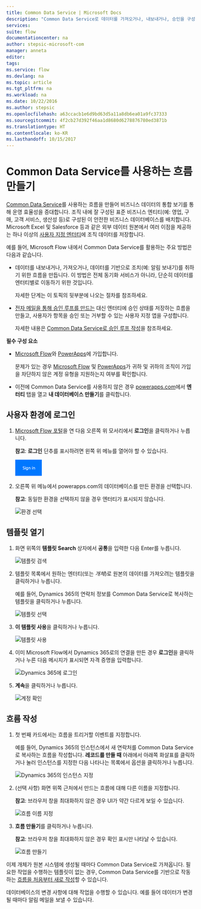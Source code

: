 ```yaml
---
title: Common Data Service | Microsoft Docs
description: "Common Data Service로 데이터를 가져오거나, 내보내거나, 승인을 구성하는 흐름을 만듭니다."
services: 
suite: flow
documentationcenter: na
author: stepsic-microsoft-com
manager: anneta
editor: 
tags: 
ms.service: flow
ms.devlang: na
ms.topic: article
ms.tgt_pltfrm: na
ms.workload: na
ms.date: 10/22/2016
ms.author: stepsic
ms.openlocfilehash: a63ccacb1e6d9bd63d5a11a8db6ea01a9fc37333
ms.sourcegitcommit: 4f2cb27d392f46aa1d8680d6278876780ed3871b
ms.translationtype: HT
ms.contentlocale: ko-KR
ms.lasthandoff: 10/15/2017
---
```

# <a name="create-a-flow-that-uses-the-common-data-service"></a>Common Data Service를 사용하는 흐름 만들기
[Common Data Service](https://powerapps.microsoft.com/tutorials/data-platform-intro/)를 사용하는 흐름을 만들어 비즈니스 데이터의 통합 보기를 통해 운영 효율성을 증대합니다. 조직 내에 잘 구성된 표준 비즈니스 엔티티(예: 영업, 구매, 고객 서비스, 생산성 등)로 구성된 이 안전한 비즈니스 데이터베이스를 배치합니다. Microsoft Excel 및 Salesforce 등과 같은 외부 데이터 원본에서 여러 이점을 제공하는 하나 이상의 [사용자 지정 엔터티](https://powerapps.microsoft.com/tutorials/data-platform-create-entity/)에 조직 데이터를 저장합니다.

예를 들어, Microsoft Flow 내에서 Common Data Service를 활용하는 주요 방법은 다음과 같습니다.

* 데이터를 내보내거나, 가져오거나, 데이터를 기반으로 조치(예: 알림 보내기)를 취하기 위한 흐름을 만듭니다. 이 방법은 전체 동기화 서비스가 아니라, 단순히 데이터를 엔터티별로 이동하기 위한 것입니다.
  
    자세한 단계는 이 토픽의 뒷부분에 나오는 절차를 참조하세요.
* [전자 메일을 통해 승인 루프를 만드는](wait-for-approvals.md) 대신 엔터티에 승인 상태를 저장하는 흐름을 만들고, 사용자가 항목을 승인 또는 거부할 수 있는 사용자 지정 앱을 구성합니다.
  
    자세한 내용은 [Common Data Service로 승인 루프 작성](common-data-model-approve.md)을 참조하세요.

**필수 구성 요소**

* [Microsoft Flow](https://flow.microsoft.com)와 [PowerApps](https://web.powerapps.com)에 가입합니다.
  
    문제가 있는 경우 [Microsoft Flow](sign-up-sign-in.md) 및 [PowerApps](https://powerapps.microsoft.com/en-us/tutorials/signup-for-powerapps/)가 귀하 및 귀하의 조직이 가입을 차단하지 않은 계정 유형을 지원하는지 여부를 확인합니다.
* 이전에 Common Data Service를 사용하지 않은 경우 [powerapps.com](https://web.powerapps.com/#/entities)에서 **엔터티** 탭을 열고 **내 데이터베이스 만들기**를 클릭합니다.

## <a name="sign-in-to-your-environment"></a>사용자 환경에 로그인
1. [Microsoft Flow 포털](https://flow.microsoft.com)을 연 다음 오른쪽 위 모서리에서 **로그인**을 클릭하거나 누릅니다.
   
    **참고**: **로그인** 단추를 표시하려면 왼쪽 위 메뉴를 열어야 할 수 있습니다.
   
    ![로그인](./media/common-data-model-intro/signin-flow.png)
2. 오른쪽 위 메뉴에서 powerapps.com의 데이터베이스를 만든 환경을 선택합니다.
   
    **참고**: 동일한 환경을 선택하지 않을 경우 엔터티가 표시되지 않습니다.
   
    ![환경 선택](./media/common-data-model-intro/select-environment.png)

## <a name="open-a-template"></a>템플릿 열기
1. 화면 위쪽의 **템플릿 Search** 상자에서 **공통**을 입력한 다음 Enter를 누릅니다.
   
    ![템플릿 검색](./media/common-data-model-intro/template-search.png)
2. 템플릿 목록에서 원하는 엔터티(또는 *개체*)로 원본의 데이터를 가져오려는 템플릿을 클릭하거나 누릅니다.
   
    예를 들어, Dynamics 365의 연락처 정보를 Common Data Service로 복사하는 템플릿을 클릭하거나 누릅니다.
   
    ![템플릿 선택](./media/common-data-model-intro/choose-template.png)
3. **이 템플릿 사용**을 클릭하거나 누릅니다.
   
    ![템플릿 사용](./media/common-data-model-intro/use-template.png)
4. 이미 Microsoft Flow에서 Dynamics 365로의 연결을 만든 경우 **로그인**을 클릭하거나 누른 다음 메시지가 표시되면 자격 증명을 입력합니다.
   
    ![Dynamics 365에 로그인](./media/common-data-model-intro/dynamics-signin.png)
5. **계속**을 클릭하거나 누릅니다.
   
    ![계정 확인](./media/common-data-model-intro/confirm-accounts.png)

## <a name="build-your-flow"></a>흐름 작성
1. 첫 번째 카드에서는 흐름을 트리거할 이벤트를 지정합니다.
   
    예를 들어, Dynamics 365의 인스턴스에서 새 연락처를 Common Data Service로 복사하는 흐름을 작성합니다. **레코드를 만들 때** 아래에서 아래쪽 화살표를 클릭하거나 눌러 인스턴스를 지정한 다음 나타나는 목록에서 옵션을 클릭하거나 누릅니다.
   
    ![Dynamics 365의 인스턴스 지정](./media/common-data-model-intro/specify-instance.png)
2. (선택 사항) 화면 위쪽 근처에서 만드는 흐름에 대해 다른 이름을 지정합니다.
   
    **참고**: 브라우저 창을 최대화하지 않은 경우 UI가 약간 다르게 보일 수 있습니다.
   
    ![흐름 이름 지정](./media/common-data-model-intro/name-flow.png)
3. **흐름 만들기**를 클릭하거나 누릅니다.
   
    **참고**: 브라우저 창을 최대화하지 않은 경우 확인 표시만 나타날 수 있습니다.
   
    ![흐름 만들기](./media/common-data-model-intro/create-flow.png)

이제 개체가 원본 시스템에 생성될 때마다 Common Data Service로 가져옵니다. 필요한 작업을 수행하는 템플릿이 없는 경우, Common Data Service를 기반으로 작동하는 [흐름을 처음부터 새로 작성](get-started-logic-flow.md)할 수 있습니다.

데이터베이스의 변경 사항에 대해 작업을 수행할 수 있습니다. 예를 들어 데이터가 변경될 때마다 알림 메일을 보낼 수 있습니다.

